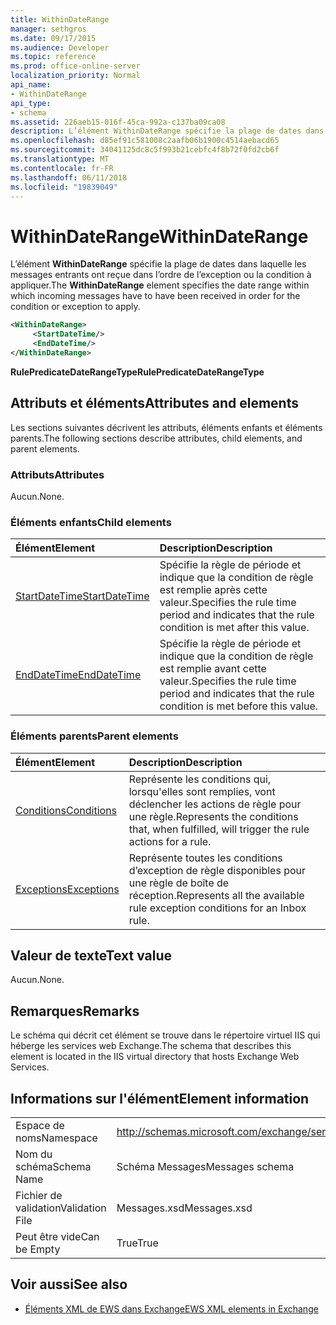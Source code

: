 ```yaml
---
title: WithinDateRange
manager: sethgros
ms.date: 09/17/2015
ms.audience: Developer
ms.topic: reference
ms.prod: office-online-server
localization_priority: Normal
api_name:
- WithinDateRange
api_type:
- schema
ms.assetid: 226aeb15-016f-45ca-992a-c137ba09ca08
description: L’élément WithinDateRange spécifie la plage de dates dans laquelle les messages entrants ont reçue dans l’ordre de l’exception ou la condition à appliquer.
ms.openlocfilehash: d85ef91c581008c2aafb06b1900c4514aebacd65
ms.sourcegitcommit: 34041125dc8c5f993b21cebfc4f8b72f0fd2cb6f
ms.translationtype: MT
ms.contentlocale: fr-FR
ms.lasthandoff: 06/11/2018
ms.locfileid: "19839049"
---
```

# <a name="withindaterange"></a><span data-ttu-id="7529b-103">WithinDateRange</span><span class="sxs-lookup"><span data-stu-id="7529b-103">WithinDateRange</span></span>

<span data-ttu-id="7529b-104">L’élément **WithinDateRange** spécifie la plage de dates dans laquelle les messages entrants ont reçue dans l’ordre de l’exception ou la condition à appliquer.</span><span class="sxs-lookup"><span data-stu-id="7529b-104">The **WithinDateRange** element specifies the date range within which incoming messages have to have been received in order for the condition or exception to apply.</span></span> 
  
```XML
<WithinDateRange>
     <StartDateTime/>
     <EndDateTime/>
</WithinDateRange>
```

 <span data-ttu-id="7529b-105">**RulePredicateDateRangeType**</span><span class="sxs-lookup"><span data-stu-id="7529b-105">**RulePredicateDateRangeType**</span></span>
## <a name="attributes-and-elements"></a><span data-ttu-id="7529b-106">Attributs et éléments</span><span class="sxs-lookup"><span data-stu-id="7529b-106">Attributes and elements</span></span>

<span data-ttu-id="7529b-107">Les sections suivantes décrivent les attributs, éléments enfants et éléments parents.</span><span class="sxs-lookup"><span data-stu-id="7529b-107">The following sections describe attributes, child elements, and parent elements.</span></span>
  
### <a name="attributes"></a><span data-ttu-id="7529b-108">Attributs</span><span class="sxs-lookup"><span data-stu-id="7529b-108">Attributes</span></span>

<span data-ttu-id="7529b-109">Aucun.</span><span class="sxs-lookup"><span data-stu-id="7529b-109">None.</span></span>
  
### <a name="child-elements"></a><span data-ttu-id="7529b-110">Éléments enfants</span><span class="sxs-lookup"><span data-stu-id="7529b-110">Child elements</span></span>

|<span data-ttu-id="7529b-111">**Élément**</span><span class="sxs-lookup"><span data-stu-id="7529b-111">**Element**</span></span>|<span data-ttu-id="7529b-112">**Description**</span><span class="sxs-lookup"><span data-stu-id="7529b-112">**Description**</span></span>|
|:-----|:-----|
|[<span data-ttu-id="7529b-113">StartDateTime</span><span class="sxs-lookup"><span data-stu-id="7529b-113">StartDateTime</span></span>](startdatetime.md) <br/> |<span data-ttu-id="7529b-114">Spécifie la règle de période et indique que la condition de règle est remplie après cette valeur.</span><span class="sxs-lookup"><span data-stu-id="7529b-114">Specifies the rule time period and indicates that the rule condition is met after this value.</span></span>  <br/> |
|[<span data-ttu-id="7529b-115">EndDateTime</span><span class="sxs-lookup"><span data-stu-id="7529b-115">EndDateTime</span></span>](enddatetime.md) <br/> |<span data-ttu-id="7529b-116">Spécifie la règle de période et indique que la condition de règle est remplie avant cette valeur.</span><span class="sxs-lookup"><span data-stu-id="7529b-116">Specifies the rule time period and indicates that the rule condition is met before this value.</span></span>  <br/> |
   
### <a name="parent-elements"></a><span data-ttu-id="7529b-117">Éléments parents</span><span class="sxs-lookup"><span data-stu-id="7529b-117">Parent elements</span></span>

|<span data-ttu-id="7529b-118">**Élément**</span><span class="sxs-lookup"><span data-stu-id="7529b-118">**Element**</span></span>|<span data-ttu-id="7529b-119">**Description**</span><span class="sxs-lookup"><span data-stu-id="7529b-119">**Description**</span></span>|
|:-----|:-----|
|[<span data-ttu-id="7529b-120">Conditions</span><span class="sxs-lookup"><span data-stu-id="7529b-120">Conditions</span></span>](conditions.md) <br/> |<span data-ttu-id="7529b-121">Représente les conditions qui, lorsqu'elles sont remplies, vont déclencher les actions de règle pour une règle.</span><span class="sxs-lookup"><span data-stu-id="7529b-121">Represents the conditions that, when fulfilled, will trigger the rule actions for a rule.</span></span>  <br/> |
|[<span data-ttu-id="7529b-122">Exceptions</span><span class="sxs-lookup"><span data-stu-id="7529b-122">Exceptions</span></span>](exceptions.md) <br/> |<span data-ttu-id="7529b-123">Représente toutes les conditions d’exception de règle disponibles pour une règle de boîte de réception.</span><span class="sxs-lookup"><span data-stu-id="7529b-123">Represents all the available rule exception conditions for an Inbox rule.</span></span>  <br/> |
   
## <a name="text-value"></a><span data-ttu-id="7529b-124">Valeur de texte</span><span class="sxs-lookup"><span data-stu-id="7529b-124">Text value</span></span>

<span data-ttu-id="7529b-125">Aucun.</span><span class="sxs-lookup"><span data-stu-id="7529b-125">None.</span></span>
  
## <a name="remarks"></a><span data-ttu-id="7529b-126">Remarques</span><span class="sxs-lookup"><span data-stu-id="7529b-126">Remarks</span></span>

<span data-ttu-id="7529b-127">Le schéma qui décrit cet élément se trouve dans le répertoire virtuel IIS qui héberge les services web Exchange.</span><span class="sxs-lookup"><span data-stu-id="7529b-127">The schema that describes this element is located in the IIS virtual directory that hosts Exchange Web Services.</span></span>
  
## <a name="element-information"></a><span data-ttu-id="7529b-128">Informations sur l'élément</span><span class="sxs-lookup"><span data-stu-id="7529b-128">Element information</span></span>

|||
|:-----|:-----|
|<span data-ttu-id="7529b-129">Espace de noms</span><span class="sxs-lookup"><span data-stu-id="7529b-129">Namespace</span></span>  <br/> |http://schemas.microsoft.com/exchange/services/2006/messages  <br/> |
|<span data-ttu-id="7529b-130">Nom du schéma</span><span class="sxs-lookup"><span data-stu-id="7529b-130">Schema Name</span></span>  <br/> |<span data-ttu-id="7529b-131">Schéma Messages</span><span class="sxs-lookup"><span data-stu-id="7529b-131">Messages schema</span></span>  <br/> |
|<span data-ttu-id="7529b-132">Fichier de validation</span><span class="sxs-lookup"><span data-stu-id="7529b-132">Validation File</span></span>  <br/> |<span data-ttu-id="7529b-133">Messages.xsd</span><span class="sxs-lookup"><span data-stu-id="7529b-133">Messages.xsd</span></span>  <br/> |
|<span data-ttu-id="7529b-134">Peut être vide</span><span class="sxs-lookup"><span data-stu-id="7529b-134">Can be Empty</span></span>  <br/> |<span data-ttu-id="7529b-135">True</span><span class="sxs-lookup"><span data-stu-id="7529b-135">True</span></span>  <br/> |
   
## <a name="see-also"></a><span data-ttu-id="7529b-136">Voir aussi</span><span class="sxs-lookup"><span data-stu-id="7529b-136">See also</span></span>



- [<span data-ttu-id="7529b-137">Éléments XML de EWS dans Exchange</span><span class="sxs-lookup"><span data-stu-id="7529b-137">EWS XML elements in Exchange</span></span>](ews-xml-elements-in-exchange.md)

